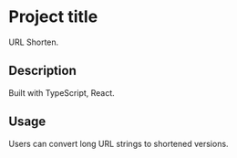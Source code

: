 # Project title
URL Shorten.

## Description
Built with TypeScript, React. 

## Usage
Users can convert long URL strings to shortened versions.
